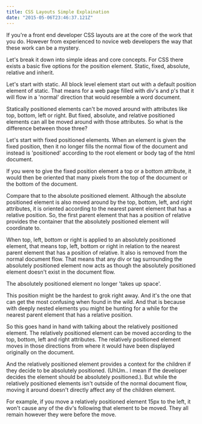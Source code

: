 ```yaml
---
title: CSS Layouts Simple Explaination
date: "2015-05-06T23:46:37.121Z"
---
```


If you're a front end developer CSS layouts are at the core of the work that you do. However from experienced to novice web developers the way that these work can be a mystery.

Let's break it down into simple ideas and core concepts. For CSS there exists a basic five options for the position element. Static, fixed, absolute, relative and inherit.

Let's start with static. All block level element start out with a default position element of static. That means for a web page filled with div's and p's that it will flow in a 'normal' direction that would resemble a word document.

Statically positioned elements can't be moved around with attributes like top, bottom, left or right. But fixed, absolute, and relative positioned elements can all be moved around with those attributes. So what is the difference between those three?

Let's start with fixed positioned elements. When an element is given the fixed position, then it no longer fills the normal flow of the document and instead is 'positioned' according to the root element or body tag of the html document.

If you were to give the fixed position element a top or a bottom attribute, it would then be oriented that many pixels from the top of the document or the bottom of the document.

Compare that to the absolute positioned element. Although the absolute positioned element is also moved around by the top, bottom, left, and right attributes, it is oriented according to the nearest parent element that has a relative position. So, the first parent element that has a position of relative provides the container that the absolutely positioned element will coordinate to.

When top, left, bottom or right is applied to an absolutely positioned element, that means top, left, bottom or right in relation to the nearest parent element that has a position of relative. It also is removed from the normal document flow. That means that any div or tag surrounding the absolutely positioned element now acts as though the absolutely positioned element doesn't exist in the document flow.

The absolutely positioned element no longer 'takes up space'.

This position might be the hardest to grok right away. And it's the one that can get the most confusing when found in the wild. And that is because with deeply nested elements you might be hunting for a while for the nearest parent element that has a relative position.

So this goes hand in hand with talking about the relatively positioned element. The relatively positioned element can be moved according to the top, bottom, left and right attributes. The relatively positioned element moves in those directions from where it would have been displayed originally on the document.

And the relatively positioned element provides a context for the children if they decide to be absolutely positioned. (UhUm.. I mean if the developer decides the element should be absolutely positioned.). But while the relatively positioned elements isn't outside of the normal document flow, moving it around doesn't directly affect any of the children element. 

For example, if you move a relatively positioned element 15px to the left, it won't cause any of the div's following that element to be moved. They all remain however they were before the move.